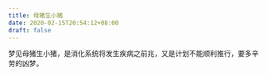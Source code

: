 ```yaml
---
title: 母猪生小猪
date: 2020-02-15T20:54:12+08:00
draft: false
---
```


梦见母猪生小猪，是消化系统将发生疾病之前兆，又是计划不能顺利推行，要多辛劳的凶梦。<br>
